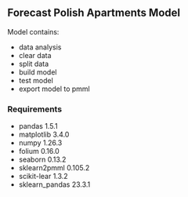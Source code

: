 ## Forecast Polish Apartments Model

Model contains:
- data analysis
- clear data
- split data
- build model
- test model
- export model to pmml

### Requirements

- pandas 1.5.1
- matplotlib 3.4.0
- numpy 1.26.3
- folium 0.16.0
- seaborn 0.13.2
- sklearn2pmml 0.105.2
- scikit-lear 1.3.2
- sklearn_pandas 23.3.1 